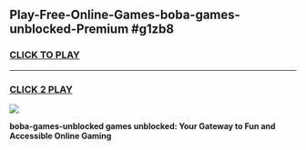 
## Play-Free-Online-Games-boba-games-unblocked-Premium #g1zb8
<h3>
<a href="https://premium.freeplayer.one?title=boba-games-unblocked&ref=8M">CLICK TO PLAY</a></h3>
<hr>

<h3>
<a href="https://premium.freeplayer.one?title=boba-games-unblocked&ref=8M">CLICK 2 PLAY</a>
  
</h3>

<a href="https://premium.freeplayer.one?title=boba-games-unblocked&ref=8M"><img src="https://clearcache.store/games.png"></a>


**boba-games-unblocked games unblocked: Your Gateway to Fun and Accessible Online Gaming**
